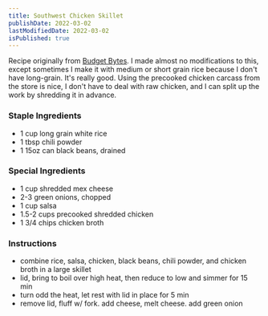 ```yaml
---
title: Southwest Chicken Skillet
publishDate: 2022-03-02
lastModifiedDate: 2022-03-02
isPublished: true
---
```


Recipe originally from [Budget Bytes](https://www.budgetbytes.com/southwest-chicken-skillet/). I made 
almost no modifications to this, except sometimes I make it with medium or short grain rice because I 
don't have long-grain. It's really good. Using the precooked chicken carcass from the store is nice, I don't 
have to deal with raw chicken, and I can split up the work by shredding it in advance.

### Staple Ingredients
- 1 cup long grain white rice
- 1 tbsp chili powder
- 1 15oz can black beans, drained

### Special Ingredients
- 1 cup shredded mex cheese
- 2-3 green onions, chopped
- 1 cup salsa
- 1.5-2 cups precooked shredded chicken
- 1 3/4 chips chicken broth

### Instructions
- combine rice, salsa, chicken, black beans, chili powder, and chicken broth in a large skillet
- lid, bring to boil over high heat, then reduce to low and simmer for 15 min
- turn odd the heat, let rest with lid in place for 5 min
- remove lid, fluff w/ fork. add cheese, melt cheese. add green onion